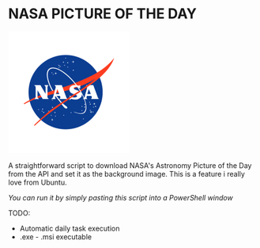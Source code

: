 # NASA PICTURE OF THE DAY 

 <a href="url"><img src="/nasalogo.png" ></a>

A straightforward script to download NASA's Astronomy Picture of the Day from the API and set it as the background image. This is a feature i really love from Ubuntu. 

_You can run it by simply pasting this script into a PowerShell window_


TODO:

- Automatic daily task execution
- .exe - .msi executable

